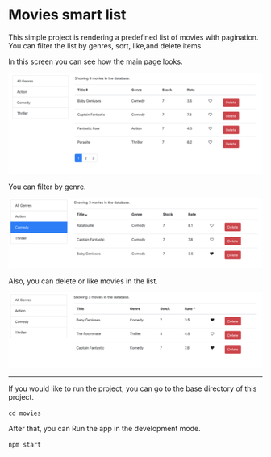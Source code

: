 # Movies smart list

This simple project is rendering a predefined list of movies with pagination. You can filter the list by genres, sort, like,and delete items.

In this screen you can see how the main page looks.

![The main view of the movies](images/Main_view.jpg)

You can filter by genre.

![Genre filtering](images/Genre_filtering.jpg)

Also, you can delete or like movies in the list.

![6 movies were deleted, the list was sorted by rate and 2 movies were liked](images/Rate_likes_filtering.jpg)

---

If you would like to run the project, you can go to the base directory of this project.

`cd movies`

After that, you can Run the app in the development mode.

`npm start`
